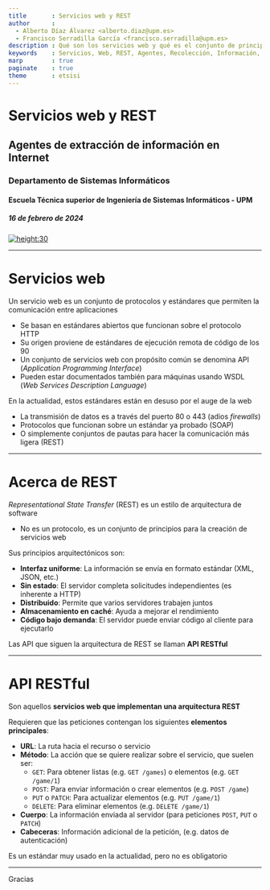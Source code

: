 ```yaml
---
title       : Servicios web y REST
author      : 
  - Alberto Díaz Álvarez <alberto.diaz@upm.es>
  - Francisco Serradilla García <francisco.serradilla@upm.es>
description : Qué son los servicios web y qué es el conjunto de principios REST para la descripción de API
keywords    : Servicios, Web, REST, Agentes, Recolección, Información, Internet.
marp        : true
paginate    : true
theme       : etsisi
--- 
```

<!-- _class: titlepage -->

# Servicios web y REST

## Agentes de extracción de información en Internet

### Departamento de Sistemas Informáticos

#### Escuela Técnica superior de Ingeniería de Sistemas Informáticos - UPM

##### 16 de febrero de 2024

[![height:30](https://img.shields.io/badge/License-CC%20BY--NC--SA%204.0-informational.svg)](https://creativecommons.org/licenses/by-nc-sa/4.0/)

---

# Servicios web

Un servicio web es un conjunto de protocolos y estándares que permiten la comunicación entre aplicaciones

- Se basan en estándares abiertos que funcionan sobre el protocolo HTTP
- Su origen proviene de estándares de ejecución remota de código de los 90
- Un conjunto de servicios web con propósito común se denomina API (*Application Programming Interface*)
- Pueden estar documentados también para máquinas usando WSDL (_Web Services Description Language_)

En la actualidad, estos estándares están en desuso por el auge de la web

- La transmisión de datos es a través del puerto 80 o 443 (adios *firewalls*)
- Protocolos que funcionan sobre un estándar ya probado (SOAP)
- O simplemente conjuntos de pautas para hacer la comunicación más ligera (REST)

---

# Acerca de REST

*Representational State Transfer* (REST) es un estilo de arquitectura de software

- No es un protocolo, es un conjunto de principios para la creación de servicios web

Sus principios arquitectónicos son:

- **Interfaz uniforme**: La información se envía en formato estándar (XML, JSON, etc.)
- **Sin estado**: El servidor completa solicitudes independientes (es inherente a HTTP)
- **Distribuido**: Permite que varios servidores trabajen juntos
- **Almacenamiento en caché**: Ayuda a mejorar el rendimiento
- **Código bajo demanda**: El servidor puede enviar código al cliente para ejecutarlo

Las API que siguen la arquitectura de REST se llaman **API RESTful**

---

# API RESTful

Son aquellos **servicios web que implementan una arquitectura REST**

Requieren que las peticiones contengan los siguientes **elementos principales**:

- **URL**: La ruta hacia el recurso o servicio
- **Método**: La acción que se quiere realizar sobre el servicio, que suelen ser:
  - `GET`: Para obtener listas (e.g. `GET /games`) o elementos (e.g. `GET /game/1`)
  - `POST`: Para enviar información o crear elementos (e.g. `POST /game`)
  - `PUT` o `PATCH`: Para actualizar elementos (e.g. `PUT /game/1`)
  - `DELETE`: Para eliminar elementos (e.g. `DELETE /game/1`)
- **Cuerpo**: La información enviada al servidor (para peticiones `POST`, `PUT` o `PATCH`)
- **Cabeceras**: Información adicional de la petición, (e.g. datos de autenticación)

Es un estándar muy usado en la actualidad, pero no es obligatorio

---

Gracias<!-- _class: endpage -->
